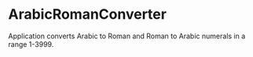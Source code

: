 # ArabicRomanConverter
Application converts Arabic to Roman and Roman to Arabic numerals in a range 1-3999.
